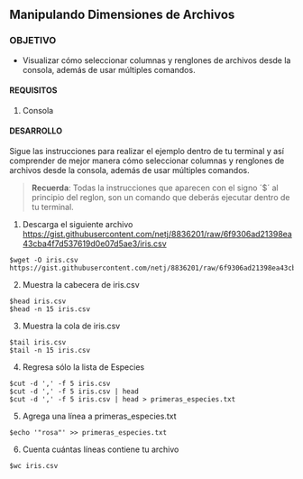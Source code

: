 ## Manipulando Dimensiones de Archivos 

### OBJETIVO 
 - Visualizar cómo seleccionar columnas y renglones de archivos desde la consola, además de usar múltiples comandos.

#### REQUISITOS 
1. Consola 

#### DESARROLLO

Sigue las instrucciones para realizar el ejemplo dentro de tu terminal y así comprender de mejor manera cómo seleccionar columnas y renglones de archivos desde la consola, además de usar múltiples comandos.


> **Recuerda**: Todas la instrucciones que aparecen con el signo ´$´ al principio del reglon, son un comando que deberás ejecutar dentro de tu terminal.  

1. Descarga el siguiente archivo https://gist.githubusercontent.com/netj/8836201/raw/6f9306ad21398ea43cba4f7d537619d0e07d5ae3/iris.csv
```
$wget -O iris.csv https://gist.githubusercontent.com/netj/8836201/raw/6f9306ad21398ea43cba4f7d537619d0e07d5ae3/iris.csv
```
2. Muestra la cabecera de iris.csv
````
$head iris.csv
$head -n 15 iris.csv

````
3. Muestra la cola de iris.csv
````
$tail iris.csv
$tail -n 15 iris.csv

````
4. Regresa sólo la lista de Especies
````
$cut -d ',' -f 5 iris.csv
$cut -d ',' -f 5 iris.csv | head
$cut -d ',' -f 5 iris.csv | head > primeras_especies.txt
````
5. Agrega una línea a primeras_especies.txt
```
$echo '"rosa"' >> primeras_especies.txt
```
6. Cuenta cuántas líneas contiene tu archivo
```
$wc iris.csv
```
